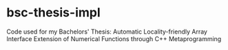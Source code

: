 # bsc-thesis-impl
Code used for my Bachelors' Thesis: Automatic Locality-friendly Array Interface Extension of Numerical Functions through C++ Metaprogramming
